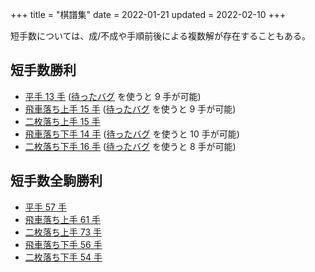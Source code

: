 +++
title = "棋譜集"
date = 2022-01-21
updated = 2022-02-10
+++

短手数については、成/不成や手順前後による複数解が存在することもある。

## 短手数勝利

* [平手 13 手](@/kifu-minply-hirate/index.md)
  ([待ったバグ](@/bug/index.md#matta-illegal) を使うと 9 手が可能)
* [飛車落ち上手 15 手](@/kifu-minply-hishaochi-uwate/index.md)
  ([待ったバグ](@/bug/index.md#matta-illegal) を使うと 9 手が可能)
* [二枚落ち上手 15 手](@/kifu-minply-nimaiochi-uwate/index.md)
* [飛車落ち下手 14 手](@/kifu-minply-hishaochi-sitate/index.md)
  ([待ったバグ](@/bug/index.md#matta-illegal) を使うと 10 手が可能)
* [二枚落ち下手 16 手](@/kifu-minply-nimaiochi-sitate/index.md)
  ([待ったバグ](@/bug/index.md#matta-illegal) を使うと 8 手が可能)

## 短手数全駒勝利

* [平手 57 手](@/kifu-minply-extinct-hirate/index.md)
* [飛車落ち上手 61 手](@/kifu-minply-extinct-hishaochi-uwate/index.md)
* [二枚落ち上手 73 手](@/kifu-minply-extinct-nimaiochi-uwate/index.md)
* [飛車落ち下手 56 手](@/kifu-minply-extinct-hishaochi-sitate/index.md)
* [二枚落ち下手 54 手](@/kifu-minply-extinct-nimaiochi-sitate/index.md)
